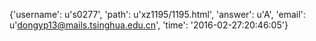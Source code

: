 {'username': u's0277', 'path': u'xz1195/1195.html', 'answer': u'A', 'email': u'dongyp13@mails.tsinghua.edu.cn', 'time': '2016-02-27:20:46:05'}